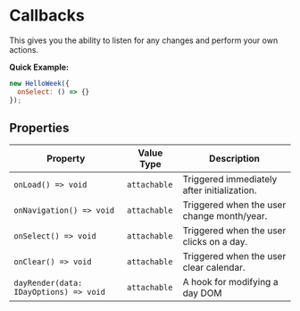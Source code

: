 # Callbacks

This gives you the ability to listen for any changes and perform your own actions.

**Quick Example:**

```js
new HelloWeek({
  onSelect: () => {}
});
```

## Properties

| Property                               | Value Type   | Description                                 |
| -------------------------------------- | ------------ | ------------------------------------------- |
| `onLoad() => void`                     | `attachable` | Triggered immediately after initialization. |
| `onNavigation() => void`               | `attachable` | Triggered when the user change month/year.  |
| `onSelect() => void`                   | `attachable` | Triggered when the user clicks on a day.    |
| `onClear() => void`                    | `attachable` | Triggered when the user clear calendar.     |
| `dayRender(data: IDayOptions) => void` | `attachable` | A hook for modifying a day DOM              |
